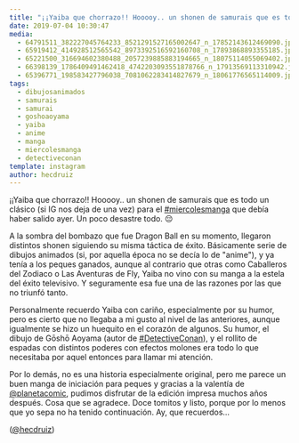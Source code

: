 ```yaml
---
title: "¡¡Yaiba que chorrazo!! Hooooy.. un shonen de samurais que es todo un clásico (si IG nos deja de una vez) para el #miercolesmanga que debía haber salido ayer. Un poco desastre todo. 😔"
date: 2019-07-04 10:30:47
media: 
  - 64791511_382227045764233_8521291527165002647_n_17852143612469090.jpg
  - 65919412_414928512565542_8973392516592160708_n_17893868893355185.jpg
  - 65221500_316694602380488_2057239885883194665_n_18075114055069402.jpg
  - 66398139_1786409491462418_4742203093551878766_n_17913569113310942.jpg
  - 65396771_198583427796038_7081062283414827679_n_18061776565114009.jpg
tags: 
  - dibujosanimados
  - samurais
  - samurai
  - goshoaoyama
  - yaiba
  - anime
  - manga
  - miercolesmanga
  - detectiveconan
template: instagram
author: hecdruiz
---
```


¡¡Yaiba que chorrazo!! Hooooy.. un shonen de samurais que es todo un clásico (si IG nos deja de una vez) para el [#miercolesmanga](/tags/miercolesmanga) que debía haber salido ayer. Un poco desastre todo. 😔


A la sombra del bombazo que fue Dragon Ball en su momento, llegaron distintos shonen siguiendo su misma táctica de éxito. Básicamente serie de dibujos animados (si, por aquella época no se decía lo de "anime"), y ya tenía a los peques ganados, aunque al contrario que otras como Caballeros del Zodiaco o Las Aventuras de Fly, Yaiba no vino con su manga a la estela del éxito televisivo. Y seguramente esa fue una de las razones por las que no triunfó tanto.


Personalmente recuerdo Yaiba con cariño, especialmente por su humor, pero es cierto que no llegaba a mi gusto al nivel de las anteriores, aunque igualmente se hizo un huequito en el corazón de algunos. Su humor, el dibujo de Gōshō Aoyama (autor de [#DetectiveConan](/tags/detectiveconan)), y el rollito de espadas con distintos poderes con efectos molones era todo lo que necesitaba por aquel entonces para llamar mi atención.


Por lo demás, no es una historia especialmente original, pero me parece un buen manga de iniciación para peques y gracias a la valentía de [@planetacomic](https://instagram.com/planetacomic), pudimos disfrutar de la edición impresa muchos años después. Cosa que se agradece. Doce tomitos y listo, porque por lo menos que yo sepa no ha tenido continuación. Ay, que recuerdos...


([@hecdruiz](https://instagram.com/hecdruiz))



